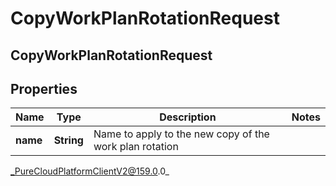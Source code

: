 # CopyWorkPlanRotationRequest

## CopyWorkPlanRotationRequest

## Properties

|Name | Type | Description | Notes|
|------------ | ------------- | ------------- | -------------|
| **name** | **String** | Name to apply to the new copy of the work plan rotation | |



_PureCloudPlatformClientV2@159.0.0_
